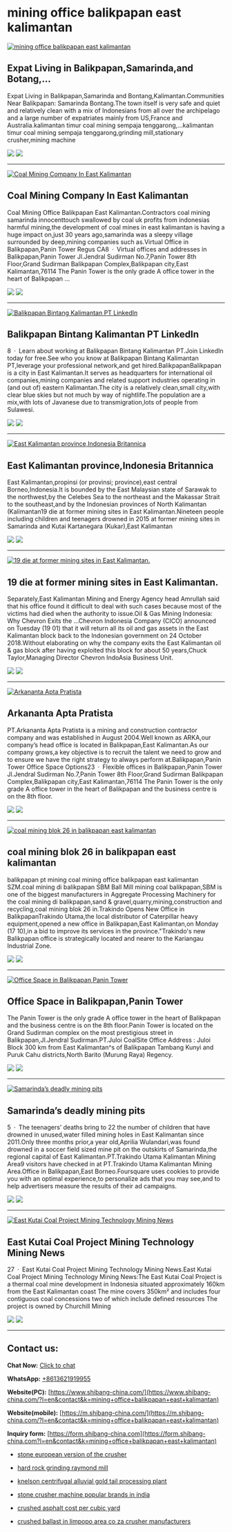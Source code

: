 # mining office balikpapan east kalimantan

<a href="https://swt.shibang-china.com/?l=en&img&k=mining+office+balikpapan+east+kalimantan" target="_blank">![mining office balikpapan east kalimantan](http://static.shibang-china.com/all-800x300/1427.jpg)</a>

## Expat Living in Balikpapan,Samarinda,and Botang,…
Expat Living in Balikpapan,Samarinda and Bontang,Kalimantan.Communities Near Balikpapan: Samarinda Bontang.The town itself is very safe and quiet and relatively clean with a mix of Indonesians from all over the archipelago and a large number of expatriates mainly from US,France and Australia.kalimantan timur coal mining sempaja tenggarong,…kalimantan timur coal mining sempaja tenggarong,grinding mill,stationary crusher,mining machine


<a href="https://whatsapp.shibangsoft.com/WhatsApp.php" target="_blank" title="WhatsApp">![](http://static.shibang-china.com/icon/whatsapp.png)</a> <a href="https://swt.shibang-china.com/?l=en&icon&k=mining+office+balikpapan+east+kalimantan" target="_blank">![](http://static.shibang-china.com/icon/chat-en.png)</a>

---

<a href="https://swt.shibang-china.com/?l=en&img&k=mining+office+balikpapan+east+kalimantan" target="_blank">![Coal Mining Company In East Kalimantan](http://static.shibang-china.com/all-800x300/1124.jpg)</a>

## Coal Mining Company In East Kalimantan
Coal Mining Office Balikpapan East Kalimantan.Contractors coal mining samarinda innocenttouch swallowed by coal uk profits from indonesias harmful mining,the development of coal mines in east kalimantan is having a huge impact on,just 30 years ago,samarinda was a sleepy village surrounded by deep,mining companies such as.Virtual Office in Balikpapan,Panin Tower Regus CA8&ensp;&#0183;&ensp;Virtual offices and addresses in Balikpapan,Panin Tower Jl.Jendral Sudirman No.7,Panin Tower 8th Floor,Grand Sudirman Balikpapan Complex,Balikpapan city,East Kalimantan,76114 The Panin Tower is the only grade A office tower in the heart of Balikpapan …


<a href="https://whatsapp.shibangsoft.com/WhatsApp.php" target="_blank" title="WhatsApp">![](http://static.shibang-china.com/icon/whatsapp.png)</a> <a href="https://swt.shibang-china.com/?l=en&icon&k=mining+office+balikpapan+east+kalimantan" target="_blank">![](http://static.shibang-china.com/icon/chat-en.png)</a>

---

<a href="https://swt.shibang-china.com/?l=en&img&k=mining+office+balikpapan+east+kalimantan" target="_blank">![Balikpapan Bintang Kalimantan PT LinkedIn](http://static.shibang-china.com/all-800x300/256.jpg)</a>

## Balikpapan Bintang Kalimantan PT LinkedIn
8&ensp;&#0183;&ensp;Learn about working at Balikpapan Bintang Kalimantan PT.Join LinkedIn today for free.See who you know at Balikpapan Bintang Kalimantan PT,leverage your professional network,and get hired.BalikpapanBalikpapan is a city in East Kalimantan.It serves as headquarters for international oil companies,mining companies and related support industries operating in (and out of) eastern Kalimantan.The city is a relatively clean,small city,with clear blue skies but not much by way of nightlife.The population are a mix,with lots of Javanese due to transmigration,lots of people from Sulawesi.


<a href="https://whatsapp.shibangsoft.com/WhatsApp.php" target="_blank" title="WhatsApp">![](http://static.shibang-china.com/icon/whatsapp.png)</a> <a href="https://swt.shibang-china.com/?l=en&icon&k=mining+office+balikpapan+east+kalimantan" target="_blank">![](http://static.shibang-china.com/icon/chat-en.png)</a>

---

<a href="https://swt.shibang-china.com/?l=en&img&k=mining+office+balikpapan+east+kalimantan" target="_blank">![East Kalimantan province,Indonesia Britannica](http://static.shibang-china.com/all-800x300/1187.jpg)</a>

## East Kalimantan province,Indonesia Britannica
East Kalimantan,propinsi (or provinsi; province),east central Borneo,Indonesia.It is bounded by the East Malaysian state of Sarawak to the northwest,by the Celebes Sea to the northeast and the Makassar Strait to the southeast,and by the Indonesian provinces of North Kalimantan (Kalimantan19 die at former mining sites in East Kalimantan.Nineteen people including children and teenagers drowned in 2015 at former mining sites in Samarinda and Kutai Kartanegara (Kukar),East Kalimantan


<a href="https://whatsapp.shibangsoft.com/WhatsApp.php" target="_blank" title="WhatsApp">![](http://static.shibang-china.com/icon/whatsapp.png)</a> <a href="https://swt.shibang-china.com/?l=en&icon&k=mining+office+balikpapan+east+kalimantan" target="_blank">![](http://static.shibang-china.com/icon/chat-en.png)</a>

---

<a href="https://swt.shibang-china.com/?l=en&img&k=mining+office+balikpapan+east+kalimantan" target="_blank">![19 die at former mining sites in East Kalimantan.](http://static.shibang-china.com/all-800x300/1430.jpg)</a>

## 19 die at former mining sites in East Kalimantan.
Separately,East Kalimantan Mining and Energy Agency head Amrullah said that his office found it difficult to deal with such cases because most of the victims had died when the authority to issue.Oil &amp; Gas Mining Indonesia: Why Chevron Exits the …Chevron Indonesia Company (CICO) announced on Tuesday (19 01) that it will return all its oil and gas assets in the East Kalimantan block back to the Indonesian government on 24 October 2018.Without elaborating on why the company exits the East Kalimantan oil &amp; gas block after having exploited this block for about 50 years,Chuck Taylor,Managing Director Chevron IndoAsia Business Unit.


<a href="https://whatsapp.shibangsoft.com/WhatsApp.php" target="_blank" title="WhatsApp">![](http://static.shibang-china.com/icon/whatsapp.png)</a> <a href="https://swt.shibang-china.com/?l=en&icon&k=mining+office+balikpapan+east+kalimantan" target="_blank">![](http://static.shibang-china.com/icon/chat-en.png)</a>

---

<a href="https://swt.shibang-china.com/?l=en&img&k=mining+office+balikpapan+east+kalimantan" target="_blank">![Arkananta Apta Pratista](http://static.shibang-china.com/all-800x300/1529.jpg)</a>

## Arkananta Apta Pratista
PT.Arkananta Apta Pratista is a mining and construction contractor company and was established in August 2004.Well known as ARKA,our company’s head office is located in Balikpapan,East Kalimantan.As our company grows,a key objective is to recruit the talent we need to grow and to ensure we have the right strategy to always perform at.Balikpapan,Panin Tower Office Space Options23&ensp;&#0183;&ensp;Flexible offices in Balikpapan,Panin Tower Jl.Jendral Sudirman No.7,Panin Tower 8th Floor,Grand Sudirman Balikpapan Complex,Balikpapan city,East Kalimantan,76114 The Panin Tower is the only grade A office tower in the heart of Balikpapan and the business centre is on the 8th floor.


<a href="https://whatsapp.shibangsoft.com/WhatsApp.php" target="_blank" title="WhatsApp">![](http://static.shibang-china.com/icon/whatsapp.png)</a> <a href="https://swt.shibang-china.com/?l=en&icon&k=mining+office+balikpapan+east+kalimantan" target="_blank">![](http://static.shibang-china.com/icon/chat-en.png)</a>

---

<a href="https://swt.shibang-china.com/?l=en&img&k=mining+office+balikpapan+east+kalimantan" target="_blank">![coal mining blok 26 in balikpapan east kalimantan](http://static.shibang-china.com/all-800x300/832.jpg)</a>

## coal mining blok 26 in balikpapan east kalimantan
balikpapan pt mining coal mining office balikpapan east kalimantan SZM.coal mining di balikpapan SBM Ball Mill mining coal balikpapan,SBM is one of the biggest manufacturers in Aggregate Processing Machinery for the coal mining di balikpapan,sand &amp; gravel,quarry,mining,construction and recycling,coal mining blok 26 in.Trakindo Opens New Office in BalikpapanTrakindo Utama,the local distributor of Caterpillar heavy equipment,opened a new office in Balikpapan,East Kalimantan,on Monday (17 10),in a bid to improve its services in the province.&quot;Trakindo's new Balikpapan office is strategically located and nearer to the Kariangau Industrial Zone.


<a href="https://whatsapp.shibangsoft.com/WhatsApp.php" target="_blank" title="WhatsApp">![](http://static.shibang-china.com/icon/whatsapp.png)</a> <a href="https://swt.shibang-china.com/?l=en&icon&k=mining+office+balikpapan+east+kalimantan" target="_blank">![](http://static.shibang-china.com/icon/chat-en.png)</a>

---

<a href="https://swt.shibang-china.com/?l=en&img&k=mining+office+balikpapan+east+kalimantan" target="_blank">![Office Space in Balikpapan,Panin Tower](http://static.shibang-china.com/all-800x300/871.jpg)</a>

## Office Space in Balikpapan,Panin Tower
The Panin Tower is the only grade A office tower in the heart of Balikpapan and the business centre is on the 8th floor.Panin Tower is located on the Grand Sudirman complex on the most prestigious street in Balikpapan,Jl.Jendral Sudirman.PT.Juloi CoalSite Office Address : Juloi Block 300 km from East Kalimantan^s of Balikpapan Tambang Kunyi and Puruk Cahu districts,North Barito (Murung Raya) Regency.


<a href="https://whatsapp.shibangsoft.com/WhatsApp.php" target="_blank" title="WhatsApp">![](http://static.shibang-china.com/icon/whatsapp.png)</a> <a href="https://swt.shibang-china.com/?l=en&icon&k=mining+office+balikpapan+east+kalimantan" target="_blank">![](http://static.shibang-china.com/icon/chat-en.png)</a>

---

<a href="https://swt.shibang-china.com/?l=en&img&k=mining+office+balikpapan+east+kalimantan" target="_blank">![Samarinda’s deadly mining pits](http://static.shibang-china.com/all-800x300/142.jpg)</a>

## Samarinda’s deadly mining pits
5&ensp;&#0183;&ensp;The teenagers’ deaths bring to 22 the number of children that have drowned in unused,water filled mining holes in East Kalimantan since 2011.Only three months prior,a year old,Aprilia Wulandari,was found drowned in a soccer field sized mine pit on the outskirts of Samarinda,the regional capital of East Kalimantan.PT.Trakindo Utama Kalimantan Mining Area9 visitors have checked in at PT.Trakindo Utama Kalimantan Mining Area.Office in Balikpapan,East Borneo.Foursquare uses cookies to provide you with an optimal experience,to personalize ads that you may see,and to help advertisers measure the results of their ad campaigns.


<a href="https://whatsapp.shibangsoft.com/WhatsApp.php" target="_blank" title="WhatsApp">![](http://static.shibang-china.com/icon/whatsapp.png)</a> <a href="https://swt.shibang-china.com/?l=en&icon&k=mining+office+balikpapan+east+kalimantan" target="_blank">![](http://static.shibang-china.com/icon/chat-en.png)</a>

---

<a href="https://swt.shibang-china.com/?l=en&img&k=mining+office+balikpapan+east+kalimantan" target="_blank">![East Kutai Coal Project Mining Technology Mining News](http://static.shibang-china.com/all-800x300/416.jpg)</a>

## East Kutai Coal Project Mining Technology Mining News
27&ensp;&#0183;&ensp;East Kutai Coal Project Mining Technology Mining News.East Kutai Coal Project Mining Technology Mining News:The East Kutai Coal Project is a thermal coal mine development in Indonesia situated approximately 160km from the East Kalimantan coast The mine covers 350km&#178; and includes four contiguous coal concessions two of which include defined resources The project is owned by Churchill Mining

<a href="https://whatsapp.shibangsoft.com/WhatsApp.php" target="_blank" title="WhatsApp">![](http://static.shibang-china.com/icon/whatsapp.png)</a> <a href="https://swt.shibang-china.com/?l=en&icon&k=mining+office+balikpapan+east+kalimantan" target="_blank">![](http://static.shibang-china.com/icon/chat-en.png)</a>

---
## Contact us:

**Chat Now:** [Click to chat](https://swt.shibang-china.com?l=en&contact&k=mining+office+balikpapan+east+kalimantan)

**WhatsApp:**  [+8613621919955](https://whatsapp.shibangsoft.com/WhatsApp.php)

**Website(PC):** [https://www.shibang-china.com/](https://www.shibang-china.com/?l=en&contact&k=mining+office+balikpapan+east+kalimantan)

**Website(mobile):** [https://m.shibang-china.com/](https://m.shibang-china.com/?l=en&contact&k=mining+office+balikpapan+east+kalimantan)

**Inquiry form:** [https://form.shibang-china.com](https://form.shibang-china.com?l=en&contact&k=mining+office+balikpapan+east+kalimantan)

* [stone european version of the crusher](../159/stone%20european%20version%20of%20the%20crusher.md)

* [hard rock grinding raymond mill](../160/hard%20rock%20grinding%20raymond%20mill.md)

* [knelson centrifugal alluvial gold tail processing plant](../152/knelson%20centrifugal%20alluvial%20gold%20tail%20processing%20plant.md)

* [stone crusher machine popular brands in india](../154/stone%20crusher%20machine%20popular%20brands%20in%20india.md)

* [crushed asphalt cost per cubic yard](../156/crushed%20asphalt%20cost%20per%20cubic%20yard.md)

* [crushed ballast in limpopo area co za crusher manufacturers](../159/crushed%20ballast%20in%20limpopo%20area%20co%20za%20crusher%20manufacturers.md)